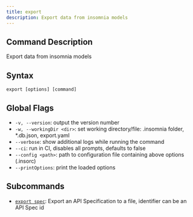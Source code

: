 ```yaml
---
title: export
description: Export data from insomnia models
---
```


## Command Description

Export data from insomnia models

## Syntax

`export [options] [command]`

## Global Flags

- `-v, --version`: output the version number
- `-w, --workingDir <dir>`: set working directory/file: .insomnia folder, *.db.json, export.yaml
- `--verbose`: show additional logs while running the command
- `--ci`: run in CI, disables all prompts, defaults to false
- `--config <path>`: path to configuration file containing above options (.insorc)
- `--printOptions`: print the loaded options

## Subcommands

- [`export spec`](/inso-cli/reference/export_spec/{{page.release}}/): Export an API Specification to a file, identifier can be an API Spec id

